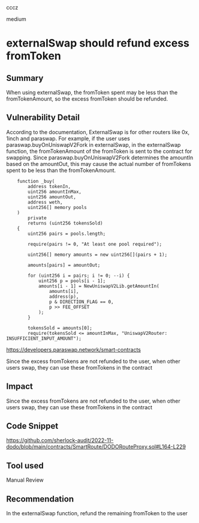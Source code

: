 cccz

medium

# externalSwap should refund excess fromToken

## Summary
When using externalSwap, the fromToken spent may be less than the fromTokenAmount, so the excess fromToken should be refunded.
## Vulnerability Detail
According to the documentation, ExternalSwap is for other routers like 0x, 1inch and paraswap.
For example, if the user uses paraswap.buyOnUniswapV2Fork in externalSwap, in the externalSwap function, the fromTokenAmount of the fromToken is sent to the contract for swapping.
Since paraswap.buyOnUniswapV2Fork determines the amountIn based on the amountOut, this may cause the actual number of fromTokens spent to be less than the fromTokenAmount.
```solidity
    function _buy(
        address tokenIn,
        uint256 amountInMax,
        uint256 amountOut,
        address weth,
        uint256[] memory pools
    )
        private
        returns (uint256 tokensSold)
    {
        uint256 pairs = pools.length;

        require(pairs != 0, "At least one pool required");

        uint256[] memory amounts = new uint256[](pairs + 1);

        amounts[pairs] = amountOut;

        for (uint256 i = pairs; i != 0; --i) {
            uint256 p = pools[i - 1];
            amounts[i - 1] = NewUniswapV2Lib.getAmountIn(
                amounts[i],
                address(p),
                p & DIRECTION_FLAG == 0,
                p >> FEE_OFFSET
            );
        }

        tokensSold = amounts[0];
        require(tokensSold <= amountInMax, "UniswapV2Router: INSUFFICIENT_INPUT_AMOUNT");
```
https://developers.paraswap.network/smart-contracts

Since the excess fromTokens are not refunded to the user, when other users swap, they can use these fromTokens in the contract

## Impact
Since the excess fromTokens are not refunded to the user, when other users swap, they can use these fromTokens in the contract
## Code Snippet
https://github.com/sherlock-audit/2022-11-dodo/blob/main/contracts/SmartRoute/DODORouteProxy.sol#L164-L229
## Tool used

Manual Review

## Recommendation
In the externalSwap function, refund the remaining fromToken to the user